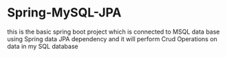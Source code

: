 # Spring-MySQL-JPA
this is the basic spring boot project which is connected to MSQL data base using Spring data JPA dependency and it will perform Crud Operations on data in my SQL database
